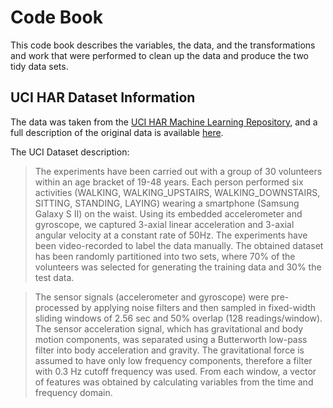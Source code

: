 # Code Book

This code book describes the variables, the data, and the transformations and work that were performed to clean up the data and produce the two tidy data sets. 

## UCI HAR Dataset Information

The data was taken from the [UCI HAR Machine Learning Repository](http://archive.ics.uci.edu/ml/index.html), and a full description of the original data is available [here](http://archive.ics.uci.edu/ml/datasets/Human+Activity+Recognition+Using+Smartphones). 

The UCI Dataset description:
> The experiments have been carried out with a group of 30 volunteers within an age bracket of 19-48 years. Each person performed six activities (WALKING, WALKING_UPSTAIRS, WALKING_DOWNSTAIRS, SITTING, STANDING, LAYING) wearing a smartphone (Samsung Galaxy S II) on the waist. Using its embedded accelerometer and gyroscope, we captured 3-axial linear acceleration and 3-axial angular velocity at a constant rate of 50Hz. The experiments have been video-recorded to label the data manually. The obtained dataset has been randomly partitioned into two sets, where 70% of the volunteers was selected for generating the training data and 30% the test data. 

> The sensor signals (accelerometer and gyroscope) were pre-processed by applying noise filters and then sampled in fixed-width sliding windows of 2.56 sec and 50% overlap (128 readings/window). The sensor acceleration signal, which has gravitational and body motion components, was separated using a Butterworth low-pass filter into body acceleration and gravity. The gravitational force is assumed to have only low frequency components, therefore a filter with 0.3 Hz cutoff frequency was used. From each window, a vector of features was obtained by calculating variables from the time and frequency domain.